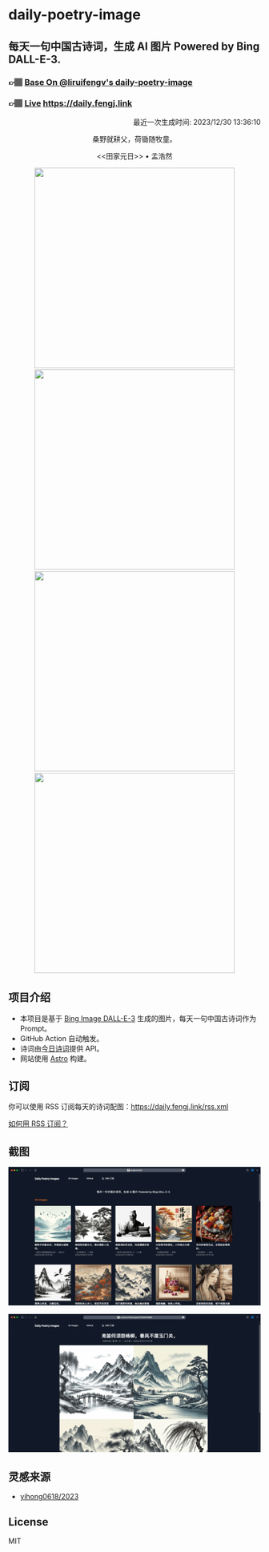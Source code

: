 
# daily-poetry-image

## 每天一句中国古诗词，生成 AI 图片 Powered by Bing DALL-E-3.

### 👉🏽 [Base On @liruifengv's daily-poetry-image](https://github.com/liruifengv/daily-poetry-image)

### 👉🏽 [Live](https://daily.fengj.link) https://daily.fengj.link

<p align="right">
  最近一次生成时间: 2023/12/30 13:36:10
</p>
<p align="center">
桑野就耕父，荷锄随牧童。
</p>
<p align="center">
<<田家元日>> • 孟浩然
</p>
<p align="center">
<img src="https://tse3.mm.bing.net/th/id/OIG.aeD8F57aQ8oEDgnQcg0k" height="400" width="400" />
<img src="https://tse2.mm.bing.net/th/id/OIG.9U2Siy9N56GcEeyHjksH" height="400" width="400" />
<img src="https://tse2.mm.bing.net/th/id/OIG.aqyr0gwEOibhyReQhTri" height="400" width="400" />
<img src="https://tse2.mm.bing.net/th/id/OIG.FCHM7RbKs_EVqXLOocL1" height="400" width="400" />
</p>

## 项目介绍

-   本项目是基于 [Bing Image DALL-E-3](https://www.bing.com/images/create) 生成的图片，每天一句中国古诗词作为 Prompt。
-   GitHub Action 自动触发。
-   诗词由[今日诗词](https://www.jinrishici.com/)提供 API。
-   网站使用 [Astro](https://astro.build) 构建。

## 订阅

你可以使用 RSS 订阅每天的诗词配图：https://daily.fengj.link/rss.xml

[如何用 RSS 订阅？](https://zhuanlan.zhihu.com/p/55026716)

## 截图

![图片列表](./screenshots/Snipaste_2023-12-28_21-00-26.png)

![图片详情](./screenshots/Snipaste_2023-12-28_21-00-53.png)

## 灵感来源

-   [yihong0618/2023](https://github.com/yihong0618/2023)

## License

MIT
